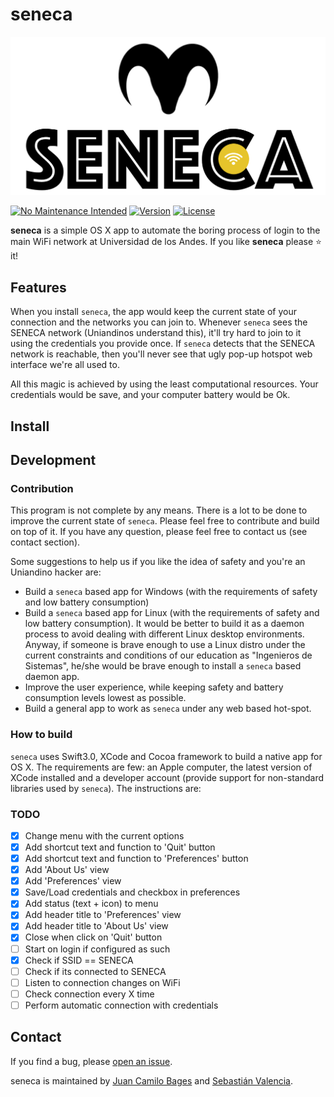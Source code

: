 # seneca

![](utils/img/banner.png)

[![No Maintenance Intended](http://unmaintained.tech/badge.svg)](http://unmaintained.tech/)
[![Version](https://img.shields.io/badge/Version-1.0.0-brightgreen.svg)](https://ambar.cloud)
[![License](https://img.shields.io/github/license/mashape/apistatus.svg)](https://github.com/RD17/ambar/blob/master/License.txt)

**seneca** is a simple OS X app to automate the boring process of login to the main WiFi network at Universidad de los Andes. If you like **seneca** please :star: it!

## Features

When you install `seneca`, the app would keep the current state of your connection and the networks you can join to. Whenever `seneca` sees the SENECA network (Uniandinos understand this), it'll try hard to join to it using the credentials you provide once. If `seneca` detects that the SENECA network is reachable, then you'll never see that ugly pop-up hotspot web interface we're all used to.

All this magic is achieved by using the least computational resources. Your credentials would be save, and your computer battery would be Ok.

## Install

## Development

### Contribution

This program is not complete by any means. There is a lot to be done to improve the current state of `seneca`. Please feel free to contribute and build on top of it. If you have any question, please feel free to contact us (see contact section).

Some suggestions to help us if you like the idea of safety and you're an Uniandino hacker are:

* Build a `seneca` based app for Windows (with the requirements of safety and low battery consumption)
* Build a `seneca` based app for Linux (with the requirements of safety and low battery consumption). It would be better to build it as a daemon process to avoid dealing with different Linux desktop environments. Anyway, if someone is brave enough to use a Linux distro under the current constraints and conditions of our education as "Ingenieros de Sistemas", he/she would be brave enough to install a `seneca` based daemon app.
* Improve the user experience, while keeping safety and battery consumption levels lowest as possible.
* Build a general app to work as `seneca` under any web based hot-spot.

### How to build

`seneca` uses Swift3.0, XCode and Cocoa framework to build a native app for OS X. The requirements are few: an Apple computer, the latest version of XCode installed and a developer account (provide support for non-standard libraries used by `seneca`). The instructions are:

### TODO
- [x] Change menu with the current options
- [x] Add shortcut text and function to 'Quit' button
- [x] Add shortcut text and function to 'Preferences' button
- [X] Add 'About Us' view
- [x] Add 'Preferences' view
- [x] Save/Load credentials and checkbox in preferences
- [x] Add status (text + icon) to menu
- [x] Add header title to 'Preferences' view
- [x] Add header title to 'About Us' view
- [x] Close when click on 'Quit' button
- [ ] Start on login if configured as such
- [x] Check if SSID == SENECA
- [ ] Check if its connected to SENECA
- [ ] Listen to connection changes on WiFi
- [ ] Check connection every X time
- [ ] Perform automatic connection with credentials

## Contact

If you find a bug, please [open an issue](https://github.com/jcbages/seneca/issues/new).

seneca is maintained by [Juan Camilo Bages](https://github.com/jcbages) and [Sebastián Valencia](https://github.com/scvalencia).


